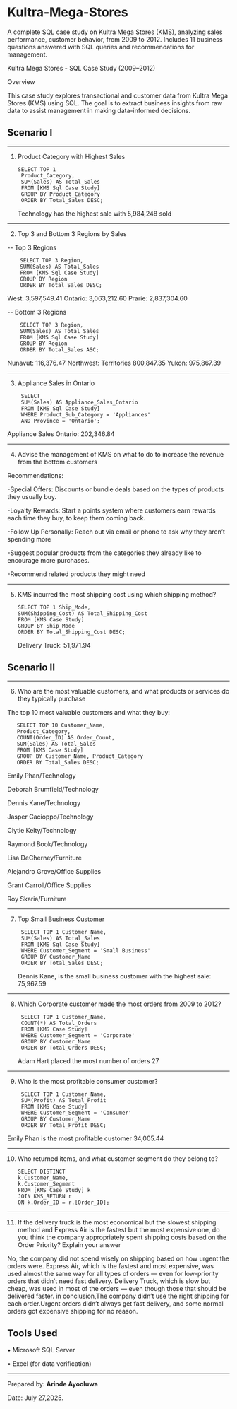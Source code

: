 # Kultra-Mega-Stores
A complete SQL case study on Kultra Mega Stores (KMS), analyzing sales performance, customer behavior, from 2009 to 2012. 
Includes 11 business questions answered with SQL queries and recommendations for management.

Kultra Mega Stores - SQL Case Study (2009–2012)

Overview

This case study explores transactional and customer data from Kultra Mega Stores (KMS) using SQL. The goal is to extract business insights from raw data to assist management in making data-informed decisions.

 ## Scenario I
________________________________________
1. Product Category with Highest Sales

    
       SELECT TOP 1
        Product_Category, 
        SUM(Sales) AS Total_Sales
        FROM [KMS Sql Case Study]
        GROUP BY Product_Category
        ORDER BY Total_Sales DESC;
   
   Technology has the highest sale with	5,984,248 sold

________________________________________
2. Top 3 and Bottom 3 Regions by Sales
   
-- Top 3 Regions

        SELECT TOP 3 Region,
        SUM(Sales) AS Total_Sales
        FROM [KMS Sql Case Study]
        GROUP BY Region
        ORDER BY Total_Sales DESC;

West:	3,597,549.41
Ontario:	3,063,212.60
Prarie:	2,837,304.60

-- Bottom 3 Regions

        SELECT TOP 3 Region,
        SUM(Sales) AS Total_Sales
        FROM [KMS Sql Case Study]
        GROUP BY Region
        ORDER BY Total_Sales ASC;

Nunavut: 116,376.47
Northwest: Territories	800,847.35
Yukon:	975,867.39
________________________________________
3. Appliance Sales in Ontario
   
        SELECT 
        SUM(Sales) AS Appliance_Sales_Ontario
        FROM [KMS Sql Case Study]
        WHERE Product_Sub_Category = 'Appliances'
        AND Province = 'Ontario';
   
Appliance Sales Ontario: 202,346.84
___________________________________________
4. Advise the management of KMS on what to do to increase the revenue from the bottom customers
   
 Recommendations:
 
   -Special Offers: Discounts or bundle deals based on the types of products they usually buy.
    
   -Loyalty Rewards: Start a points system where customers earn rewards each time they buy, to keep them coming back.
    
   -Follow Up Personally: Reach out via email or phone to ask why they aren’t spending more
    
   -Suggest popular products from the categories they already like to encourage more purchases.
    
   -Recommend related products they might need

______________________________________
5. KMS incurred the most shipping cost using which shipping method?

       SELECT TOP 1 Ship_Mode, 
       SUM(Shipping_Cost) AS Total_Shipping_Cost
       FROM [KMS Case Study]
       GROUP BY Ship_Mode
       ORDER BY Total_Shipping_Cost DESC;

   Delivery Truck:	51,971.94
   
## Scenario II
________________________________________
6. Who are the most valuable customers, 
and what products or services do they typically 
purchase

The top 10 most valuable customers and what they buy:

       SELECT TOP 10 Customer_Name, 
       Product_Category,
       COUNT(Order_ID) AS Order_Count,
       SUM(Sales) AS Total_Sales
       FROM [KMS Case Study]
       GROUP BY Customer_Name, Product_Category
       ORDER BY Total_Sales DESC;

Emily Phan/Technology	    

Deborah Brumfield/Technology	     

Dennis Kane/Technology	    

Jasper Cacioppo/Technology	     

Clytie Kelty/Technology	     

Raymond Book/Technology	     

Lisa DeCherney/Furniture	      

Alejandro Grove/Office Supplies	

Grant Carroll/Office Supplies	

Roy Skaria/Furniture	      
________________________________________
7. Top Small Business Customer
   
        SELECT TOP 1 Customer_Name, 
        SUM(Sales) AS Total_Sales
        FROM [KMS Sql Case Study]
        WHERE Customer_Segment = 'Small Business'
        GROUP BY Customer_Name
        ORDER BY Total_Sales DESC;
   
   Dennis Kane,	is the small business customer with the highest sale: 75,967.59
________________________________________
8. Which Corporate customer made the most orders from 2009 to 2012?
   
        SELECT TOP 1 Customer_Name, 
        COUNT(*) AS Total_Orders
        FROM [KMS Case Study]
        WHERE Customer_Segment = 'Corporate'
        GROUP BY Customer_Name
        ORDER BY Total_Orders DESC;
   
   Adam Hart placed the most number of orders 27
________________________________________
9. Who is the most profitable consumer customer?

        SELECT TOP 1 Customer_Name, 
        SUM(Profit) AS Total_Profit
        FROM [KMS Case Study]
        WHERE Customer_Segment = 'Consumer'
        GROUP BY Customer_Name
        ORDER BY Total_Profit DESC;

Emily Phan is the most profitable customer	34,005.44
________________________________________
10. Who returned items, and what customer segment do they belong to?

    	SELECT DISTINCT 
        k.Customer_Name, 
        k.Customer_Segment
        FROM [KMS Case Study] k
        JOIN KMS_RETURN r 
        ON k.Order_ID = r.[Order_ID];

________________________________________
11. If the delivery truck is the most economical but the slowest shipping method and 
Express Air is the fastest but the most expensive one, do you think the company appropriately spent shipping costs based on the Order Priority? Explain your answer 

       
No, the company did not spend wisely on shipping based on how urgent the orders were.
Express Air, which is the fastest and most expensive, was used almost the same way for all types of orders — even for low-priority orders that didn’t need fast delivery.
Delivery Truck, which is slow but cheap, was used in most of the orders — even though those that should be delivered faster.
in conclusion,The company didn’t use the right shipping for each order.Urgent orders didn’t always get fast delivery, and some normal orders got expensive shipping for no reason.

## Tools Used

•	Microsoft SQL Server

•	Excel (for data verification)

________________________________________

Prepared by: **Arinde Ayooluwa**

Date: July 27,2025.
   









   










   

   
   



    

